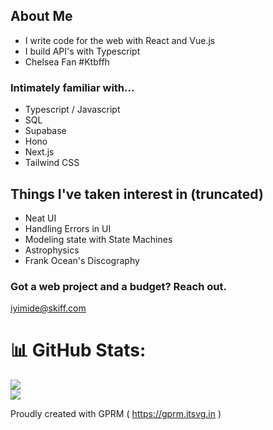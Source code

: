## About Me
- I write code for the web with React and Vue.js
- I build API's with Typescript
- Chelsea Fan #Ktbffh 

### Intimately familiar with...
- Typescript / Javascript
- SQL
- Supabase
- Hono
- Next.js
- Tailwind CSS

## Things I've taken interest in (truncated) 
- Neat UI
- Handling Errors in UI
- Modeling state with State Machines
- Astrophysics
- Frank Ocean's Discography

### Got a web project and a budget? Reach out. 
iyimide@skiff.com

# 📊 GitHub Stats:
![](https://github-readme-stats.vercel.app/api?username=iyifr&theme=dracula&hide_border=true&include_all_commits=false&count_private=false)<br/>
![](https://github-readme-streak-stats.herokuapp.com/?user=iyifr&theme=dracula&hide_border=true)<br/>

Proudly created with GPRM ( https://gprm.itsvg.in )
